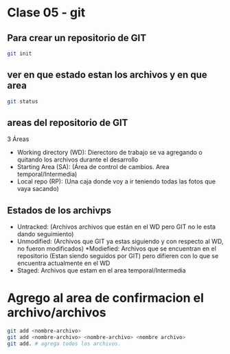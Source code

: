 # Clase 05 - git

## Para crear un repositorio de GIT

```sh
git init
```

## ver en que estado estan los archivos y en que area

```sh
git status
```

## areas del repositorio de GIT

3 Áreas

* Working directory (WD): Dierectoro de trabajo se va agregando o quitando los archivos durante el desarrollo
* Starting Area (SA): (Área de control de cambios. Area temporal/Intermedia) <!-- Area de confirmacion -->
* Local repo (RP): (Una caja donde voy a ir teniendo todas las fotos que vaya sacando)

## Estados de los archivps

* Untracked: (Archivos archivos que están en el WD pero GIT no le esta dando seguimiento)
* Unmodified: (Archivos que GIT ya estas siguiendo y con respecto al WD, no fueron modificados)
*Modiefied: Archivos que se encuentran en el repositorio (Estan siendo seguidos por GIT) pero difieren con lo que se encuentra actualmente en el WD
* Staged: Archivos que estam en el area temporal/Intermedia

# Agrego al area de confirmacion el archivo/archivos

```sh
git add <nombre-archivo>
git add <nombre-archivo> <nombre-archivo> <nombre archivo>
git add. # agrega todos los archivos.
